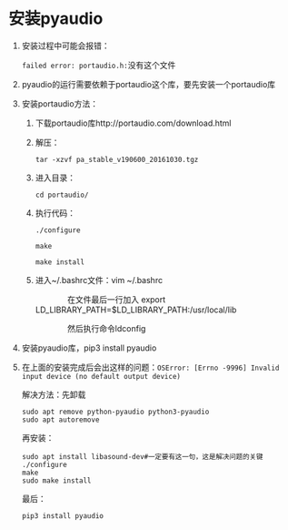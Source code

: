 # 安装pyaudio

1. 安装过程中可能会报错：

   `failed error: portaudio.h:`没有这个文件

2. pyaudio的运行需要依赖于portaudio这个库，要先安装一个portaudio库

3. 安装portaudio方法：

   1. 下载portaudio库http://portaudio.com/download.html

   2. 解压：

      `tar -xzvf pa_stable_v190600_20161030.tgz`

   3. 进入目录：

      `cd portaudio/`

   4. 执行代码：

      ```shell
      ./configure
      
      make
      
      make install
      ```

   5. 进入~/.bashrc文件：vim ~/.bashrc

      　　　　在文件最后一行加入  export LD_LIBRARY_PATH=$LD_LIBRARY_PATH:/usr/local/lib

      　　　　然后执行命令ldconfig

4. 安装pyaudio库，pip3 install pyaudio

5. 在上面的安装完成后会出这样的问题：`OSError: [Errno -9996] Invalid input device (no default output device)`

   解决方法：先卸载

   ```shell
   sudo apt remove python-pyaudio python3-pyaudio
   sudo apt autoremove
   ```

   再安装：

   ```shell
   sudo apt install libasound-dev#一定要有这一句，这是解决问题的关键
   ./configure
   make
   sudo make install
   ```

   最后：

   ```shell
   pip3 install pyaudio
   ```

